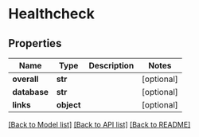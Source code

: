 # Healthcheck

## Properties
Name | Type | Description | Notes
------------ | ------------- | ------------- | -------------
**overall** | **str** |  | [optional] 
**database** | **str** |  | [optional] 
**links** | **object** |  | [optional] 

[[Back to Model list]](../README.md#documentation-for-models) [[Back to API list]](../README.md#documentation-for-api-endpoints) [[Back to README]](../README.md)

